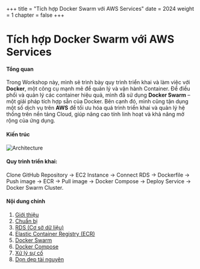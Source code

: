 +++
title = "Tích hợp Docker Swarm với AWS Services"
date = 2024
weight = 1
chapter = false
+++

# Tích hợp Docker Swarm với AWS Services

#### Tổng quan
Trong Workshop này, mình sẽ trình bày quy trình triển khai và làm việc với **Docker**, một công cụ mạnh mẽ để quản lý và vận hành Container. Để điều phối và quản lý các container hiệu quả, mình đã sử dụng **Docker Swarm** – một giải pháp tích hợp sẵn của Docker. Bên cạnh đó, mình cũng tận dụng một số dịch vụ trên **AWS** để tối ưu hóa quá trình triển khai và quản lý hệ thống trên nền tảng Cloud, giúp nâng cao tính linh hoạt và khả năng mở rộng của ứng dụng.

#### Kiến trúc

![Architecture](/images/1-Introduce/Architecture-img.png?width=50pc)

#### Quy trình triển khai:
Clone GitHub Repository → EC2 Instance → Connect RDS → Dockerfile → Push image → ECR → Pull image → Docker Compose → Deploy Service → Docker Swarm Cluster.

#### Nội dung chính

1. [Giới thiệu](1-introduce/)
2. [Chuẩn bị](2-preparation/)
3. [RDS (Cơ sở dữ liệu)](3-rds/)
4. [Elastic Container Registry (ECR)](4-ecr/)
5. [Docker Swarm](5-dockerswarm/)
6. [Docker Compose](6-dockercompose/)
7. [Xử lý sự cố](7-troubleshooting/)
8. [Dọn dẹp tài nguyên](8-clearResources/)